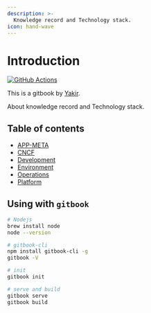 ```yaml
---
description: >-
  Knowledge record and Technology stack.
icon: hand-wave
---
```


# Introduction

[![GitHub Actions](https://img.shields.io/github/actions/workflow/status/yakir3/gitbook/ci-to-dockerhub.yml?label=ci-to-dockerhub&logo=github&logoColor=white)](https://github.com/yakir3/gitbook/actions/workflows/ci-to-dockerhub.yml)

  This is a gitbook by [Yakir](https://github.com/yakir3/gitbook/).

  About knowledge record and Technology stack.

## Table of contents

<!-- toc -->
- [APP-META](#)
- [CNCF](#)
- [Development](#)
- [Environment](#)
- [Operations](#)
- [Platform](#)
<!-- tocstop -->


## Using with `gitbook`

```bash
# Nodejs
brew install node
node --version

# gitbook-cli
npm install gitbook-cli -g
gitbook -V

# init
gitbook init

# serve and build
gitbook serve
gitbook build
```

